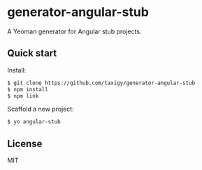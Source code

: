 # generator-angular-stub

A Yeoman generator for Angular stub projects.

## Quick start

Install:

```sh
$ git clone https://github.com/taxigy/generator-angular-stub
$ npm install
$ npm link
```

Scaffold a new project:

``` sh
$ yo angular-stub
```

## License

MIT